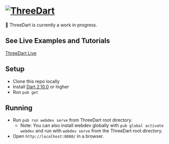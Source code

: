 # [![ThreeDart](resources/ThreeDart.png)](https://github.com/Grant-Nelson/ThreeDart)

:seedling: ThreeDart is currently a work in progress.

## See Live Examples and Tutorials

[ThreeDart Live](http://grant-nelson.github.io/ThreeDart/build/)

## Setup

- Clone this repo locally
- Install [Dart 2.10.0](https://webdev.dartlang.org/) or higher
- Run `pub get`

## Running

- Run `pub run webdev serve` from ThreeDart root directory.
  - Note: You can also install webdev globally with `pub global activate webdev`
    and run with `webdev serve` from the ThreeDart root directory.
- Open `http://localhost:8080/` in a browser.

